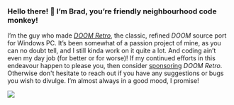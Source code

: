 ### Hello there! :wave: I’m Brad, you’re friendly neighbourhood code monkey!

I’m the guy who made [*DOOM Retro*](https://github.com/bradharding/doomretro), the classic, refined *DOOM* source port for Windows PC. It’s been somewhat of a passion project of mine, as you can no doubt tell, and I still kinda work on it quite a lot. And coding ain’t even my day job (for better or for worse)! If my continued efforts in this endeavour happen to please you, then consider [sponsoring](https://github.com/bradharding/doomretro/wiki/SPONSOR) *DOOM Retro*. Otherwise don't hesitate to reach out if you have any suggestions or bugs you wish to divulge. I’m almost always in a good mood, I promise!

![](https://github.com/bradharding/www.doomretro.com/raw/master/rainbow.png)
